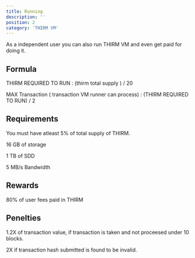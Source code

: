 ```yaml
---
title: Running
description: ''
position: 2
category: 'THIRM VM'
---
```


As a independent user you can also run THIRM VM and even get paid for doing it.


## Formula 

THIRM REQUIRED TO RUN : (thirm total supply ) / 20 

MAX Transaction ( transaction VM runner can process) :  (THIRM REQUIRED TO RUN) / 2


## Requirements 

You must have atleast 5% of total supply of THIRM.

16 GB of storage

1 TB of SDD 

5 MB/s Bandwidth


## Rewards 

80% of user fees paid in THIRM 


## Penelties 

1.2X of transaction value, if transaction is taken and not proceesed under 10 blocks. 

2X if transaction hash submitted is found to be invalid. 
